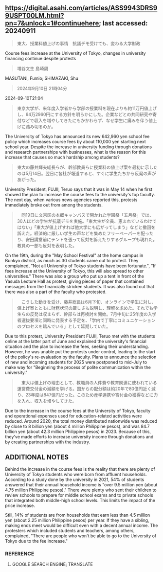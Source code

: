 ## https://digital.asahi.com/articles/ASS9943DRS99USPT00LM.html?pn=7&unlock=1#continuehere; last accessed: 20240911

> 東大、授業料値上げの事情　抗議デモ受けても、変わる大学財政

Course fees increase at the University of Tokyo, changes in university financing continue despite protests

> 増谷文生 島崎周

MASUTANI, Fumio; SHIMAZAKI, Shu 

> 2024年9月10日 21時04分

2024-09-10T21:04

> 東京大学が、来年度入学者から学部の授業料を現在よりも約11万円値上げし、64万2960円にする方針を明らかにした。企業などとの共同研究や寄付などで収入を増やしてきたにもかかわらず、なぜ学生に痛みを伴う値上げに踏み切るのか。

The University of Tokyo has announced its new 642,960 yen school fee policy which increases course fees by about 110,000 yen starting next school year. Despite the increase in university funding through donations and research partnerships with businesses, what is the reason for this increase that causes so much hardship among students?

> 東大の藤井輝夫総長らが、幹部教員らに授業料の値上げ案を最初に示したのは5月14日。翌日に各社が報道すると、すぐに学生たちから反発の声があがった。

University President, FUJII, Teruo says that it was in May 14 when he first showed the plan to increase the course fees to the university's top faculty. The next day, when various news agencies reported this, protests immediately broke out from among the students. 

>　同19日に文京区の本郷キャンパスで開かれた学園祭「五月祭」では、30人ほどの学生が抗議デモを実施。「東大生が全員、恵まれているわけではない」「東大が値上げすれば他大学にも広がってしまう」などと撤回を訴えた。経済的に厳しい学生の声などを集めたフリーペーパーを配ったり、安田講堂前にテントを張って反対を訴えたりするグループも現れた。教員の一部も反対を表明した。

On the 19th, during the "May School Festival" at the home campus in Bunkyo district, as much as 30 students came out to protest. They complained, "Not all University of Tokyo students have been fortunate.", "If fees increase at the University of Tokyo, this will also spread to other universities." There was also a group who put up a tent in front of the Yasuda Lecture Hall as protest, giving pieces of paper that contained messages from the financially stricken students. It was also found out that there was also a part of the faculty who protested.

>　こうした動きを受け、藤井総長は6月下旬、オンラインで学生に対し、値上げ案とともに財務状況の厳しさも説明し、理解を求めた。それでも学生らの反発は収まらず、幹部らは再検討を開始。7月中旬に25年度の入学者選抜要項と同時に発表する予定を、「学内で丁寧にコミュニケーションのプロセスを踏んでいる」として延期していた。

Due to this protest, University President FUJII, Teruo met with the students online at the latter part of June and explained the university's financial situation and the plan to increase the fees, seeking their understanding. However, he was unable put the protests under control, leading to the start of the policy's re-evaluation by the faculty. Plans to announce the selection of new and incoming students for 2025 were postponed to mid-July to make way for "Beginning the process of polite communication within the university."

>　東大は値上げの理由として、教職員の人件費や教育関連に使われている運営費交付金の減額を挙げる。国からの配分額は約20年で80億円近く減り、23年度は847億円だった。このため産学連携や寄付金の獲得などに力を入れ、収入を増やしてきた。

Due to the increase in the course fees at the University of Tokyo, faculty and operational expenses used for education-related activities were reduced. Around 2020, the total money distributed nationwide was reduced by close to 8 billion yen (about 4 million Philippine pesos), and was 84.7 billion yen (about 42.3 million Philippine pesos) in 2023. Because of this, they've made efforts to increase university income through donations and by creating partnerships with the industry.

## ADDITIONAL NOTES

Behind the increase in the course fees is the reality that there are plenty of University of Tokyo students who were born from affluent households. According to a study done by the university in 2021, 54% of students answered that their annual household income is "over 9.5 million yen (about 4.75 million Philippine pesos)." There were plenty who sent their children to review schools to prepare for middle school exams and to private schools that integrated both middle-high school levels. This limits the impact of the price increase.

Still, 14% of students are from households that earn less than 4.5 million yen (about 2.25 million Philippine pesos) per year. If they have a sibling, making ends meet would be difficult even with a decent annual income. The protesters which included students and teachers, among others, complained, "There are people who won't be able to go to the University of Tokyo due to the fee increase."

### REFERENCE

1) GOOGLE SEARCH ENGINE; TRANSLATE

